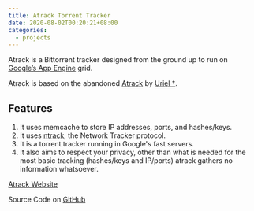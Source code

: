 ```yaml
---
title: Atrack Torrent Tracker
date: 2020-08-02T00:20:21+08:00
categories:
  - projects
---
```

Atrack is a Bittorrent tracker designed from the ground up to run on [Google’s App Engine](https://cloud.google.com/appengine/) grid.

Atrack is based on the abandoned [Atrack](http://repo.cat-v.org/atrack/) by [Uriel †](https://github.com/uriel).

## Features
1. It uses memcache to store IP addresses, ports, and hashes/keys.
2. It uses [ntrack](http://repo.cat-v.org/atrack/ntrack), the Network Tracker protocol.
3. It is a torrent tracker running in Google's fast servers.
4. It also aims to respect your privacy, other than what is needed for the most basic tracking (hashes/keys and IP/ports) atrack gathers no information whatsoever.

[Atrack Website](https://atrack.eu.org/)

Source Code on [GitHub](https://github.com/AnimMouse/atrack)